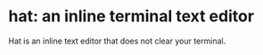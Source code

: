 # hat: an inline terminal text editor

Hat is an inline text editor that does not clear your terminal.
